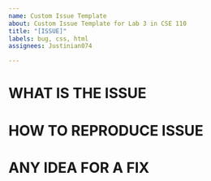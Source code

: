```yaml
---
name: Custom Issue Template
about: Custom Issue Template for Lab 3 in CSE 110
title: "[ISSUE]"
labels: bug, css, html
assignees: Justinian074

---
```


# WHAT IS THE ISSUE

# HOW TO REPRODUCE ISSUE

# ANY IDEA FOR A FIX
